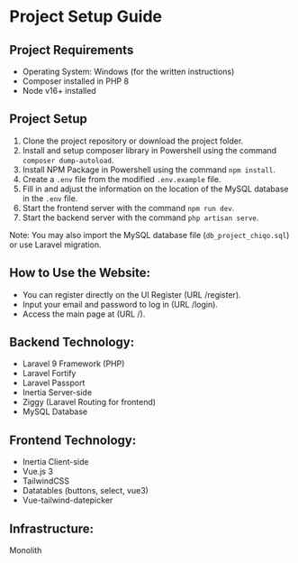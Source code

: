 # Project Setup Guide

## Project Requirements
- Operating System: Windows (for the written instructions)
- Composer installed in PHP 8
- Node v16+ installed

## Project Setup
1. Clone the project repository or download the project folder.
2. Install and setup composer library in Powershell using the command `composer dump-autoload`.
3. Install NPM Package in Powershell using the command `npm install`.
4. Create a `.env` file from the modified `.env.example` file.
5. Fill in and adjust the information on the location of the MySQL database in the `.env` file.
6. Start the frontend server with the command `npm run dev`.
7. Start the backend server with the command `php artisan serve`.

Note: You may also import the MySQL database file (`db_project_chiqo.sql`) or use Laravel migration.

## How to Use the Website:
- You can register directly on the UI Register (URL /register).
- Input your email and password to log in (URL /login).
- Access the main page at (URL /).

## Backend Technology:
- Laravel 9 Framework (PHP)
- Laravel Fortify
- Laravel Passport
- Inertia Server-side
- Ziggy (Laravel Routing for frontend)
- MySQL Database

## Frontend Technology:
- Inertia Client-side
- Vue.js 3
- TailwindCSS
- Datatables (buttons, select, vue3)
- Vue-tailwind-datepicker

## Infrastructure:
Monolith
